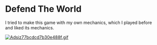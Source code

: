 # Defend The World
 I tried to make this game with my own mechanics, which I played before and liked its mechanics.
 
<a href="https://gifyu.com/image/ZJQ5"><img src="https://s4.gifyu.com/images/Adsiz77bcdcd7b30e488f.md.gif" alt="Adsiz77bcdcd7b30e488f.gif" border="0" /></a>
